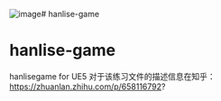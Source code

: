 ![image](https://github.com/hanlisegame/hanlise-game/assets/143919145/145b4efc-19f5-4a99-86ff-935dbfbcb51e)# hanlise-game
# hanlise-game
hanlisegame for UE5
对于该练习文件的描述信息在知乎：https://zhuanlan.zhihu.com/p/658116792?
